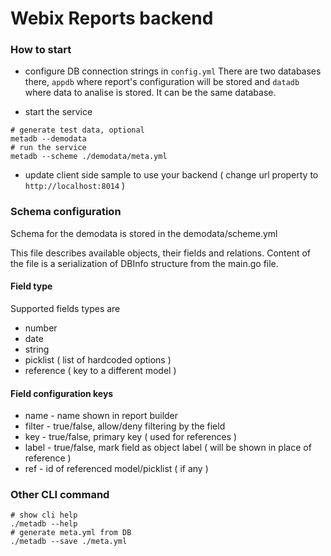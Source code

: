 Webix Reports backend
=====================

### How to start

- configure DB connection strings in ```config.yml```
There are two databases there, ```appdb``` where report's configuration will be stored
and ```datadb``` where data to analise is stored.
It can be the same database.   

- start the service
```shell script
# generate test data, optional
metadb --demodata
# run the service
metadb --scheme ./demodata/meta.yml
```

- update client side sample to use your backend ( change url property to  ```http://localhost:8014``` )

### Schema configuration

Schema for the demodata is stored in the demodata/scheme.yml

This file describes available objects, their fields and relations.
Content of the file is a serialization of DBInfo structure from the main.go file. 

#### Field type

Supported fields types are

- number
- date
- string
- picklist ( list of hardcoded options )
- reference ( key to a different model )

#### Field configuration keys

- name - name shown in report builder
- filter - true/false, allow/deny filtering by the field
- key - true/false, primary key ( used for references )
- label -  true/false, mark field as object label ( will be shown in place of reference )
- ref - id of referenced model/picklist ( if any )

### Other CLI command

```shell script
# show cli help
./metadb --help
# generate meta.yml from DB
./metadb --save ./meta.yml
```
